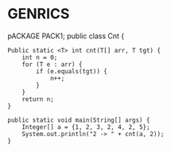 # GENRICS
pACKAGE PACK1;
public class Cnt {

    Public static <T> int cnt(T[] arr, T tgt) {
        int n = 0;
        for (T e : arr) {
            if (e.equals(tgt)) {
                n++;
            }
        }
        return n;
    }

    public static void main(String[] args) {
        Integer[] a = {1, 2, 3, 2, 4, 2, 5};
        System.out.println("2 -> " + cnt(a, 2));
    }
